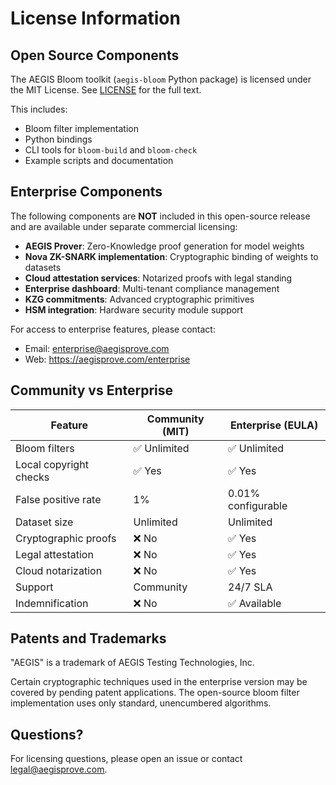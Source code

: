 # License Information

## Open Source Components

The AEGIS Bloom toolkit (`aegis-bloom` Python package) is licensed under the MIT License. See [LICENSE](LICENSE) for the full text.

This includes:
- Bloom filter implementation
- Python bindings
- CLI tools for `bloom-build` and `bloom-check`
- Example scripts and documentation

## Enterprise Components

The following components are **NOT** included in this open-source release and are available under separate commercial licensing:

- **AEGIS Prover**: Zero-Knowledge proof generation for model weights
- **Nova ZK-SNARK implementation**: Cryptographic binding of weights to datasets
- **Cloud attestation services**: Notarized proofs with legal standing
- **Enterprise dashboard**: Multi-tenant compliance management
- **KZG commitments**: Advanced cryptographic primitives
- **HSM integration**: Hardware security module support

For access to enterprise features, please contact:
- Email: enterprise@aegisprove.com
- Web: https://aegisprove.com/enterprise

## Community vs Enterprise

| Feature | Community (MIT) | Enterprise (EULA) |
|---------|-----------------|-------------------|
| Bloom filters | ✅ Unlimited | ✅ Unlimited |
| Local copyright checks | ✅ Yes | ✅ Yes |
| False positive rate | 1% | 0.01% configurable |
| Dataset size | Unlimited | Unlimited |
| Cryptographic proofs | ❌ No | ✅ Yes |
| Legal attestation | ❌ No | ✅ Yes |
| Cloud notarization | ❌ No | ✅ Yes |
| Support | Community | 24/7 SLA |
| Indemnification | ❌ No | ✅ Available |

## Patents and Trademarks

"AEGIS" is a trademark of AEGIS Testing Technologies, Inc.

Certain cryptographic techniques used in the enterprise version may be covered by pending patent applications. The open-source bloom filter implementation uses only standard, unencumbered algorithms.

## Questions?

For licensing questions, please open an issue or contact legal@aegisprove.com.
